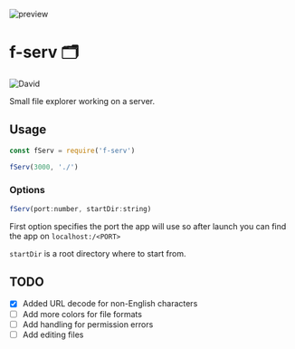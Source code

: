 ![preview](https://thumbs.gfycat.com/CarelessSoftBufflehead-size_restricted.gif)

# f-serv 🗂️

![David](https://img.shields.io/david/talentlessguy/f-serv.svg?style=flat-square)

Small file explorer working on a server.

## Usage

```js
const fServ = require('f-serv')

fServ(3000, './')
```

### Options

```js
fServ(port:number, startDir:string)
```

First option specifies the port the app will use so after launch you can find the app on `localhost:/<PORT>`

`startDir` is a root directory where to start from.

## TODO

- [x] Added URL decode for non-English characters
- [ ] Add more colors for file formats
- [ ] Add handling for permission errors
- [ ] Add editing files
